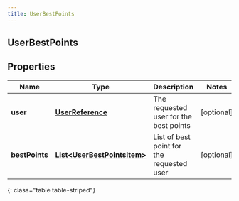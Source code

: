 ```yaml
---
title: UserBestPoints
---
```


## UserBestPoints

## Properties

| Name           | Type                                                                             | Description                               | Notes      |
| -------------- | -------------------------------------------------------------------------------- | ----------------------------------------- | ---------- |
| **user**       | <!----><!---->[**UserReference**](UserReference.md)<!---->                       | The requested user for the best points    | [optional] |
| **bestPoints** | <!----><!---->[**List&lt;UserBestPointsItem&gt;**](UserBestPointsItem.md)<!----> | List of best point for the requested user | [optional] |

{: class="table table-striped"}
